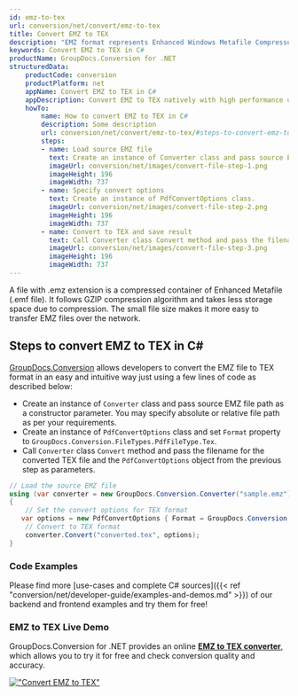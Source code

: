 ```yaml
---
id: emz-to-tex
url: conversion/net/convert/emz-to-tex
title: Convert EMZ to TEX
description: "EMZ format represents Enhanced Windows Metafile Compressed with .emz extension. Learn how to convert EMZ to TEX file programmatically in C# language using GroupDocs.Conversion for .NET library."
keywords: Convert EMZ to TEX in C#
productName: GroupDocs.Conversion for .NET
structuredData:
    productCode: conversion
    productPlatform: net
    appName: Convert EMZ to TEX in C#
    appDescription: Convert EMZ to TEX natively with high performance using C# language and server side GroupDocs.Conversion for .NET APIs, without the use of any software like Microsoft or Open Office.
    howTo:
        name: How to convert EMZ to TEX in C# 
        description: Some description
        url: conversion/net/convert/emz-to-tex/#steps-to-convert-emz-to-tex-in-c
        steps:
        - name: Load source EMZ file 
          text: Create an instance of Converter class and pass source EMZ file path as a constructor parameter. You may specify absolute or relative file path as per your requirements. 
          imageUrl: conversion/net/images/convert-file-step-1.png
          imageHeight: 196
          imageWidth: 737
        - name: Specify convert options 
          text: Create an instance of PdfConvertOptions class.
          imageUrl: conversion/net/images/convert-file-step-2.png
          imageHeight: 196
          imageWidth: 737
        - name: Convert to TEX and save result 
          text: Call Converter class Convert method and pass the filename for the converted HTML file and the PdfConvertOptions object from the previous step as parameters.
          imageUrl: conversion/net/images/convert-file-step-3.png
          imageHeight: 196
          imageWidth: 737
---
```


A file with .emz extension is a compressed container of Enhanced Metafile (.emf file). It follows GZIP compression algorithm and takes less storage space due to compression. The small file size makes it more easy to transfer EMZ files over the network.

## Steps to convert EMZ to TEX in C#

[GroupDocs.Conversion](https://products.groupdocs.com/conversion/net) allows developers to convert the EMZ file to TEX format in an easy and intuitive way just using a few lines of code as described below:

* Create an instance of `Converter` class and pass source EMZ file path as a constructor parameter. You may specify absolute or relative file path as per your requirements. 
* Create an instance of `PdfConvertOptions` class and set `Format` property to `GroupDocs.Conversion.FileTypes.PdfFileType.Tex`.
* Call `Converter` class `Convert` method and pass the filename for the converted TEX file and the `PdfConvertOptions` object from the previous step as parameters.

```csharp
// Load the source EMZ file
using (var converter = new GroupDocs.Conversion.Converter("sample.emz"))
{
    // Set the convert options for TEX format
   var options = new PdfConvertOptions { Format = GroupDocs.Conversion.FileTypes.PdfFileType.Tex };
    // Convert to TEX format
    converter.Convert("converted.tex", options);
}
```

### Code Examples

Please find more [use-cases and complete C# sources]({{< ref "conversion/net/developer-guide/examples-and-demos.md" >}}) of our backend and frontend examples and try them for free!

### EMZ to TEX Live Demo

GroupDocs.Conversion for .NET provides an online [**EMZ to TEX converter**](https://products.groupdocs.app/conversion/emz-to-tex), which allows you to try it for free and check conversion quality and accuracy.

[!["Convert EMZ to TEX"](conversion/net/images/convert-to-tex/convert-emz-to-tex.png)](https://products.groupdocs.app/conversion/emz-to-tex)